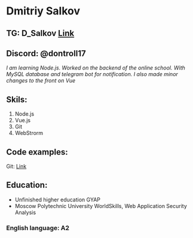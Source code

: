 # Dmitriy Salkov
## TG: D_Salkov [Link](https://t.me/D_Salkov)
## Discord: @dontroll17

*I am learning Node.js. Worked on the backend of the online school.
With MySQL database and telegram bot for notification.
I also made minor changes to the front on Vue*

## Skils:
1. Node.js
2. Vue.js
3. Git
4. WebStrorm

## Code examples:
Git: [Link](https://github.com/dontroll17)

## Education:
* Unfinished higher education GYAP
* Moscow Polytechnic University WorldSkills, Web Application Security Analysis

### English language: A2